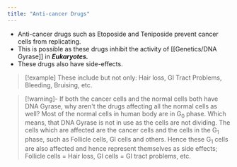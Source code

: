 ```yaml
---
title: "Anti-cancer Drugs"
---
```

- Anti-cancer drugs such as Etoposide and Teniposide prevent cancer cells from replicating.
- This is possible as these drugs inhibit the activity of [[Genetics/DNA Gyrase]] in ***Eukaryotes.***
- These drugs also have side-effects.

>[!example] These include but not only:
> Hair loss, GI Tract Problems, Bleeding, Bruising, etc.

>[!warning]- If both the cancer cells and the normal cells both have DNA Gyrase, why aren't the drugs affecting all the normal cells as well?
> Most of the normal cells in human body are in G<sub>0</sub> phase. Which means, that DNA Gyrase is not in use as the cells are not dividing. The cells which are affected are the cancer cells and the cells in the G<sub>1</sub> phase, such as Follicle cells, GI cells and others. Hence these G<sub>1</sub> cells are also affected and hence represent themselves as side effects; Follicle cells = Hair loss, GI cells = GI tract problems, etc.
